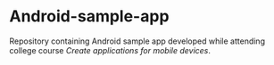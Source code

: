 # Android-sample-app
Repository containing Android sample app developed while attending college course _Create applications for mobile devices_.
